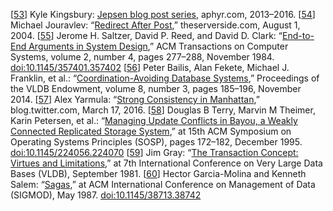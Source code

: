 [[53](ch12.html#KingsburyJepsen-marker)] Kyle Kingsbury:
[Jepsen blog post series](https://aphyr.com/tags/jepsen), aphyr.com, 2013–2016. [[54](ch12.html#Jouravlev2004wh-marker)] Michael Jouravlev:
“[Redirect After Post](http://www.theserverside.com/news/1365146/Redirect-After-Post),”
theserverside.com, August 1, 2004. [[55](ch12.html#Saltzer1984do_ch12-marker)] Jerome H. Saltzer, David P. Reed, and
David D. Clark: “[End-to-End
Arguments in System Design](http://www.ece.drexel.edu/courses/ECE-C631-501/SalRee1984.pdf),” ACM Transactions on Computer Systems, volume 2, number 4,
pages 277–288, November 1984.
[doi:10.1145/357401.357402](http://dx.doi.org/10.1145/357401.357402) [[56](ch12.html#Bailis2014th_ch12-marker)] Peter Bailis, Alan Fekete, Michael J. Franklin, et al.:
“[Coordination-Avoiding Database Systems](http://arxiv.org/pdf/1402.2237.pdf),”
Proceedings of the VLDB Endowment, volume 8, number 3, pages 185–196, November 2014. [[57](ch12.html#Yarmula2016wv-marker)] Alex Yarmula:
“[Strong Consistency in
Manhattan](https://blog.twitter.com/2016/strong-consistency-in-manhattan),” blog.twitter.com, March 17, 2016. [[58](ch12.html#Terry1995dn_ch12-marker)] Douglas B Terry, Marvin M Theimer, Karin Petersen, et al.:
“[Managing Update Conflicts
in Bayou, a Weakly Connected Replicated Storage System](http://css.csail.mit.edu/6.824/2014/papers/bayou-conflicts.pdf),” at 15th ACM Symposium on Operating
Systems Principles (SOSP), pages 172–182, December 1995.
[doi:10.1145/224056.224070](http://dx.doi.org/10.1145/224056.224070) [[59](ch12.html#Gray1981wi_ch12-marker)] Jim Gray:
“[The
Transaction Concept: Virtues and Limitations](http://research.microsoft.com/en-us/um/people/gray/papers/theTransactionConcept.pdf),” at 7th International Conference on
Very Large Data Bases (VLDB), September 1981. [[60](ch12.html#GarciaMolina1987ca_ch12-marker)] Hector Garcia-Molina and Kenneth Salem:
“[Sagas](http://www.cs.cornell.edu/andru/cs711/2002fa/reading/sagas.pdf),” at
ACM International Conference on Management of Data (SIGMOD), May 1987.
[doi:10.1145/38713.38742](http://dx.doi.org/10.1145/38713.38742)